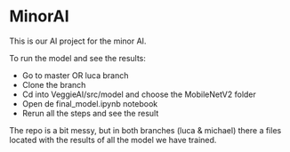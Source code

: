 # MinorAI

This is our AI project for the minor AI.

To run the model and see the results:
- Go to master OR luca branch
- Clone the branch
- Cd into VeggieAI/src/model and choose the MobileNetV2 folder
- Open de final_model.ipynb notebook
- Rerun all the steps and see the result

The repo is a bit messy, but in both branches (luca & michael) there a files located with the results of all the model we have trained.
